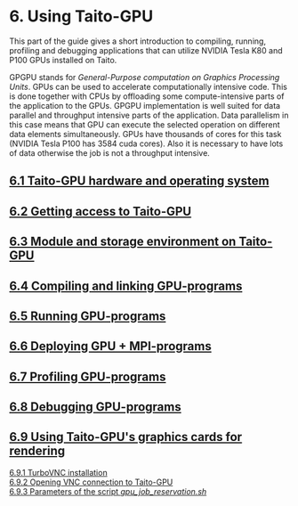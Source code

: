 # 6. Using Taito-GPU

This part of the guide gives a short introduction to compiling, running,
profiling and debugging applications that can utilize NVIDIA Tesla K80
and P100 GPUs installed on Taito.

GPGPU stands for *General-Purpose computation on Graphics Processing
Units*. GPUs can be used to accelerate computationally intensive code.
This is done together with CPUs by offloading some compute-intensive
parts of the application to the GPUs. GPGPU implementation is well
suited for data parallel and throughput intensive parts of the
application. Data parallelism in this case means that GPU can execute
the selected operation on different data elements simultaneously. GPUs
have thousands of cores for this task (NVIDIA Tesla P100 has 3584 cuda
cores). Also it is necessary to have lots of data otherwise the job is
not a throughput intensive.

## [6.1 Taito-GPU hardware and operating system]

## [6.2 Getting access to Taito-GPU]

## [6.3 Module and storage environment on Taito-GPU]

## [6.4 Compiling and linking GPU-programs]

## [6.5 Running GPU-programs]

## [6.6 Deploying GPU + MPI-programs]

## [6.7 Profiling GPU-programs]

## [6.8 Debugging GPU-programs]

## [6.9 Using Taito-GPU's graphics cards for rendering]

[6.9.1 TurboVNC installation][]  
[6.9.2 Opening VNC connection to Taito-GPU][]  
[6.9.3 Parameters of the script *gpu\_job\_reservation.sh*]

  [6.1 Taito-GPU hardware and operating system]: https://research.csc.fi/taito-gpu-hardware
  [6.2 Getting access to Taito-GPU]: https://research.csc.fi/taito-gpu-access
  [6.3 Module and storage environment on Taito-GPU]: https://research.csc.fi/taito-gpu-modules-and-storage
  [6.4 Compiling and linking GPU-programs]: https://research.csc.fi/taito-gpu-compiling
  [6.5 Running GPU-programs]: https://research.csc.fi/taito-gpu-running
  [6.6 Deploying GPU + MPI-programs]: https://research.csc.fi/taito-gpu-deploying
  [6.7 Profiling GPU-programs]: https://research.csc.fi/taito-gpu-profiling
  [6.8 Debugging GPU-programs]: https://research.csc.fi/taito-gpu-debugging
  [6.9 Using Taito-GPU's graphics cards for rendering]: https://research.csc.fi/taito-gpu-graphics
  [6.9.1 TurboVNC installation]: https://research.csc.fi/taito-gpu-graphics#6.9.1
  [6.9.2 Opening VNC connection to Taito-GPU]: https://research.csc.fi/taito-gpu-graphics#6.9.2
  [6.9.3 Parameters of the script *gpu\_job\_reservation.sh*]: https://research.csc.fi/taito-gpu-graphics#6.9.3
